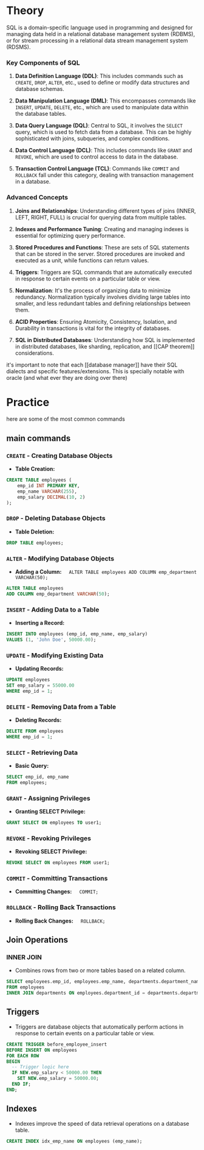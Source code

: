 # Theory
SQL is a domain-specific language used in programming and designed for managing data held in a relational database management system (RDBMS), or for stream processing in a relational data stream management system (RDSMS).

### Key Components of SQL

1. **Data Definition Language (DDL)**: This includes commands such as `CREATE`, `DROP`, `ALTER`, etc., used to define or modify data structures and database schemas.
    
2. **Data Manipulation Language (DML)**: This encompasses commands like `INSERT`, `UPDATE`, `DELETE`, etc., which are used to manipulate data within the database tables.
    
3. **Data Query Language (DQL)**: Central to SQL, it involves the `SELECT` query, which is used to fetch data from a database. This can be highly sophisticated with joins, subqueries, and complex conditions.
    
4. **Data Control Language (DCL)**: This includes commands like `GRANT` and `REVOKE`, which are used to control access to data in the database.
    
5. **Transaction Control Language (TCL)**: Commands like `COMMIT` and `ROLLBACK` fall under this category, dealing with transaction management in a database.
    

### Advanced Concepts

1. **Joins and Relationships**: Understanding different types of joins (INNER, LEFT, RIGHT, FULL) is crucial for querying data from multiple tables.
    
2. **Indexes and Performance Tuning**: Creating and managing indexes is essential for optimizing query performance.
    
3. **Stored Procedures and Functions**: These are sets of SQL statements that can be stored in the server. Stored procedures are invoked and executed as a unit, while functions can return values.
    
4. **Triggers**: Triggers are SQL commands that are automatically executed in response to certain events on a particular table or view.
    
5. **Normalization**: It's the process of organizing data to minimize redundancy. Normalization typically involves dividing large tables into smaller, and less redundant tables and defining relationships between them.
    
6. **ACID Properties**: Ensuring Atomicity, Consistency, Isolation, and Durability in transactions is vital for the integrity of databases.
    
7. **SQL in Distributed Databases**: Understanding how SQL is implemented in distributed databases, like sharding, replication, and [[CAP theorem]] considerations.
    

it's important to note that each [[database manager]] have their SQL dialects and specific features/extensions. This is specially notable with oracle (and what ever they are doing over there)

# Practice

here are some of the most common commands 
## main commands
### `CREATE` - Creating Database Objects
- **Table Creation:**
```sql
CREATE TABLE employees (
    emp_id INT PRIMARY KEY,
    emp_name VARCHAR(255),
    emp_salary DECIMAL(10, 2)
);
```

### `DROP` - Deleting Database Objects
- **Table Deletion:**
```sql
DROP TABLE employees;
```
### `ALTER` - Modifying Database Objects
- **Adding a Column:**
    `ALTER TABLE employees ADD COLUMN emp_department VARCHAR(50);`
```sql
ALTER TABLE employees
ADD COLUMN emp_department VARCHAR(50);
```
  
### `INSERT` - Adding Data to a Table
- **Inserting a Record:**
```sql
INSERT INTO employees (emp_id, emp_name, emp_salary)
VALUES (1, 'John Doe', 50000.00);
```
  
### `UPDATE` - Modifying Existing Data
- **Updating Records:**
```sql
UPDATE employees
SET emp_salary = 55000.00
WHERE emp_id = 1;
```

### `DELETE` - Removing Data from a Table
- **Deleting Records:**
```sql
DELETE FROM employees
WHERE emp_id = 1;
```
  
### `SELECT` - Retrieving Data
- **Basic Query:**
```sql
SELECT emp_id, emp_name
FROM employees;
```

### `GRANT` - Assigning Privileges
- **Granting SELECT Privilege:**
```sql
GRANT SELECT ON employees TO user1;
```

### `REVOKE` - Revoking Privileges
- **Revoking SELECT Privilege:**
```sql
REVOKE SELECT ON employees FROM user1;
```
  
### `COMMIT` - Committing Transactions
- **Committing Changes:**
    `COMMIT;`

### `ROLLBACK` - Rolling Back Transactions
- **Rolling Back Changes:**
    `ROLLBACK;`

## Join Operations

### INNER JOIN
- Combines rows from two or more tables based on a related column.

```sql
SELECT employees.emp_id, employees.emp_name, departments.department_name
FROM employees
INNER JOIN departments ON employees.department_id = departments.department_id;
```
## Triggers

- Triggers are database objects that automatically perform actions in response to certain events on a particular table or view.

```sql
CREATE TRIGGER before_employee_insert
BEFORE INSERT ON employees
FOR EACH ROW
BEGIN
  -- Trigger logic here
  IF NEW.emp_salary < 50000.00 THEN
    SET NEW.emp_salary = 50000.00;
  END IF;
END;
```

## Indexes
- Indexes improve the speed of data retrieval operations on a database table.
```sql
CREATE INDEX idx_emp_name ON employees (emp_name);
```